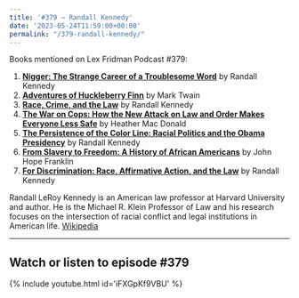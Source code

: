 ```yaml
---
title: '#379 – Randall Kennedy'
date: '2023-05-24T11:59:00+00:00'
permalink: "/379-randall-kennedy/"
---
```


Books mentioned on Lex Fridman Podcast #379:

1. <b><a href="https://amzn.to/3WSUvFD" target="_blank" rel="sponsored noopener noreferrer">Nigger: The Strange Career of a Troublesome Word</a></b> by Randall Kennedy
2. <b><a href="https://amzn.to/3oyqrSH" target="_blank" rel="sponsored noopener noreferrer">Adventures of Huckleberry Finn</a></b> by Mark Twain
3. <b><a href="https://amzn.to/3C1gq3E" target="_blank" rel="sponsored noopener noreferrer">Race, Crime, and the Law</a></b> by Randall Kennedy
4. <b><a href="https://amzn.to/43sUMRB" target="_blank" rel="sponsored noopener noreferrer">The War on Cops: How the New Attack on Law and Order Makes Everyone Less Safe</a></b> by Heather Mac Donald
5. <b><a href="https://amzn.to/43cRVfI" target="_blank" rel="sponsored noopener noreferrer">The Persistence of the Color Line: Racial Politics and the Obama Presidency</a></b> by Randall Kennedy
6. <b><a href="https://amzn.to/3WGbJ96" target="_blank" rel="sponsored noopener noreferrer">From Slavery to Freedom: A History of African Americans</a></b> by John Hope Franklin
7. <b><a href="https://amzn.to/45ChlF4" target="_blank" rel="sponsored noopener noreferrer">For Discrimination: Race, Affirmative Action, and the Law</a></b> by Randall Kennedy

Randall LeRoy Kennedy is an American law professor at Harvard University and author. He is the Michael R. Klein Professor of Law and his research focuses on the intersection of racial conflict and legal institutions in American life. <a href="https://en.wikipedia.org/wiki/Randall_Kennedy" target="_blank">Wikipedia</a>

- - - - - -

## Watch or listen to episode #379

{% include youtube.html id='iFXGpKf9VBU' %}
